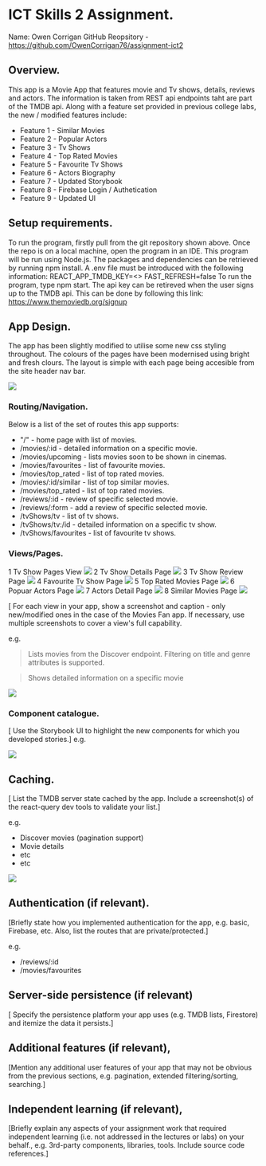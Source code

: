 
# ICT Skills 2 Assignment.

Name: Owen Corrigan
GitHub Reopsitory - https://github.com/OwenCorrigan76/assignment-ict2
## Overview.
This app is a Movie App that features movie and Tv shows, details, reviews and actors. The information is taken from REST api endpoints taht are part of the TMDB api. Along with a feature set provided in previous college labs, the new / modified features include:

+ Feature 1 - Similar Movies
+ Feature 2 - Popular Actors
+ Feature 3 - Tv Shows
+ Feature 4 - Top Rated Movies
+ Feature 5 - Favourite Tv Shows
+ Feature 6 - Actors Biography
+ Feature 7 - Updated Storybook
+ Feature 8 - Firebase Login / Authetication
+ Feature 9 - Updated UI



## Setup requirements.
To run the program, firstly pull from the git repository shown above. Once the repo is on a local machine, open the program in an IDE. This program will be run using Node.js. The packages and dependencies can be retrieved by running npm install. A .env file must be introduced with the following information:
REACT_APP_TMDB_KEY=<<api key>>
FAST_REFRESH=false To run the program, type npm start.
The api key can be retireved when the user signs up to the TMDB api. This can be done by following this link:
https://www.themoviedb.org/signup

## App Design.
The app has been slightly modified to utilise some new css styling throughout. The colours of the pages have been modernised using bright and fresh clours. The layout is simple with each page being accesible from the site header nav bar.  

![][i1]
### Routing/Navigation.

Below is a list of the set of routes this app supports:

+ "/" - home page with list of movies.
+ /movies/:id - detailed information on a specific movie.
+ /movies/upcoming - lists movies soon to be shown in cinemas.
+ /movies/favourites - list of favourite movies.
+ /movies/top_rated - list of top rated movies.
+ /movies/:id/similar - list of top similar movies.
+ /movies/top_rated - list of top rated movies.
+ /reviews/:id - review of specific selected movie.
+ /reviews/:form - add a review of specific selected movie.
+ /tvShows/tv - list of tv shows.
+ /tvShows/tv:/id - detailed information on a specific tv show.
+ /tvShows/favourites - list of favourite tv shows.


### Views/Pages.

1 Tv Show Pages View
![][i2]
2 Tv Show Details Page
![][i3]
3 Tv Show Review Page
![][i4]
4 Favourite Tv Show Page
![][i5]
5 Top Rated Movies Page
![][i6]
6 Popuar Actors Page 
![][i7]
7 Actors Detail Page
![][i8]
8 Similar Movies Page
![][i9]


[ For each view in your app, show a screenshot and caption - only new/modified ones in the case of the Movies Fan app. If necessary, use multiple screenshots to cover a view's full capability.

e.g.
>Lists movies from the Discover endpoint. Filtering on title and genre attributes is supported.


>Shows detailed information on a specific movie

![][i5]


### Component catalogue.

[ Use the Storybook UI to highlight the new components for which you developed stories.]
e.g.

![][i4]

## Caching.

[ List the TMDB server state cached by the app. Include a screenshot(s) of the react-query dev tools to validate your list.]

e.g.
+ Discover movies (pagination support)
+ Movie details
 + etc
+ etc

![][i3]

## Authentication (if relevant).

[Briefly state how you implemented authentication for the app, e.g. basic, Firebase, etc. Also, list the routes that are private/protected.]

e.g.
+ /reviews/:id
+ /movies/favourites

## Server-side persistence (if relevant)

[ Specify the persistence 
platform your app uses (e.g. TMDB lists, Firestore) and itemize the data it persists.]

## Additional features (if relevant),

[Mention any additional user features of your app that may not be obvious from the previous sections, e.g. pagination, extended filtering/sorting, searching.]

## Independent learning (if relevant),

[Briefly explain any aspects of your assignment work that required independent learning (i.e. not addressed in the lectures or labs) on your behalf., e.g. 3rd-party components, libraries, tools. Include source code references.]

[i1]: ./public/i1.png
[i2]: ./public/i2.png
[i3]: ./public/i3.png
[i4]: ./public/i4.png
[i5]: ./public/i5.png
[i6]: ./public/i6.png
[i7]: ./public/i7.png
[i8]: ./public/i8.png
[i9]: ./public/i9.png

